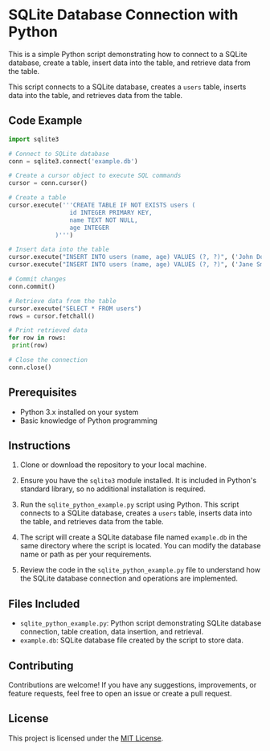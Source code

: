 # SQLite Database Connection with Python

This is a simple Python script demonstrating how to connect to a SQLite database, create a table, insert data into the table, and retrieve data from the table.


This script connects to a SQLite database, creates a `users` table, inserts data into the table, and retrieves data from the table.

## Code Example

```python
import sqlite3

# Connect to SQLite database
conn = sqlite3.connect('example.db')

# Create a cursor object to execute SQL commands
cursor = conn.cursor()

# Create a table
cursor.execute('''CREATE TABLE IF NOT EXISTS users (
                 id INTEGER PRIMARY KEY,
                 name TEXT NOT NULL,
                 age INTEGER
             )''')

# Insert data into the table
cursor.execute("INSERT INTO users (name, age) VALUES (?, ?)", ('John Doe', 30))
cursor.execute("INSERT INTO users (name, age) VALUES (?, ?)", ('Jane Smith', 25))

# Commit changes
conn.commit()

# Retrieve data from the table
cursor.execute("SELECT * FROM users")
rows = cursor.fetchall()

# Print retrieved data
for row in rows:
 print(row)

# Close the connection
conn.close()

```


## Prerequisites

- Python 3.x installed on your system
- Basic knowledge of Python programming

## Instructions

1. Clone or download the repository to your local machine.

2. Ensure you have the `sqlite3` module installed. It is included in Python's standard library, so no additional installation is required.

3. Run the `sqlite_python_example.py` script using Python. This script connects to a SQLite database, creates a `users` table, inserts data into the table, and retrieves data from the table.

4. The script will create a SQLite database file named `example.db` in the same directory where the script is located. You can modify the database name or path as per your requirements.

5. Review the code in the `sqlite_python_example.py` file to understand how the SQLite database connection and operations are implemented.

## Files Included

- `sqlite_python_example.py`: Python script demonstrating SQLite database connection, table creation, data insertion, and retrieval.
- `example.db`: SQLite database file created by the script to store data.

## Contributing

Contributions are welcome! If you have any suggestions, improvements, or feature requests, feel free to open an issue or create a pull request.

## License

This project is licensed under the [MIT License](LICENSE).

